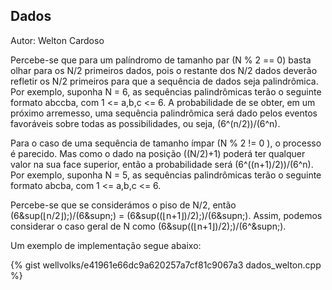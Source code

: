 ## Dados
<div id="dados"></div>

Autor: Welton Cardoso

Percebe-se que para um palíndromo de tamanho par (N % 2 == 0)  basta olhar para os N/2 primeiros dados, pois o restante dos N/2 dados deverão refletir os N/2 primeiros para que a sequência de dados seja palindrômica. Por exemplo, suponha N = 6, as sequências palindrômicas terão o seguinte formato abccba, com  1 <= a,b,c <= 6. A probabilidade de se obter, em um próximo arremesso,  uma sequência palindrômica será dado pelos eventos favoráveis sobre todas as possibilidades, ou seja, (6^(n/2))/(6^n). 

Para o caso de uma sequência de tamanho ímpar (N % 2 != 0 ), o processo é parecido.  Mas como o dado na posição ((N/2)+1) poderá ter qualquer valor na sua face superior, então a probabilidade será (6^((n+1)/2))/(6^n). Por exemplo, suponha N = 5, as sequências palindrômicas terão o seguinte formato abcba, com  1 <= a,b,c <= 6. 

Percebe-se que se considerámos o piso de N/2, então (6&sup(&lfloor;n/2&rfloor;);)/(6&supn;) = (6&sup((&lfloor;n+1&rfloor;)/2);)/(6&supn;). Assim, podemos considerar o caso geral de N como (6&sup((&lfloor;n+1&rfloor;)/2);)/(6^&supn;).

Um exemplo de implementação segue abaixo:

{% gist wellvolks/e41961e66dc9a620257a7cf81c9067a3 dados_welton.cpp %}
